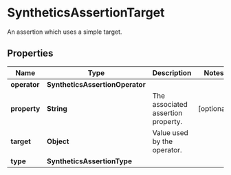# SyntheticsAssertionTarget

An assertion which uses a simple target.

## Properties

| Name         | Type                            | Description                        | Notes      |
| ------------ | ------------------------------- | ---------------------------------- | ---------- |
| **operator** | **SyntheticsAssertionOperator** |                                    |
| **property** | **String**                      | The associated assertion property. | [optional] |
| **target**   | **Object**                      | Value used by the operator.        |
| **type**     | **SyntheticsAssertionType**     |                                    |
